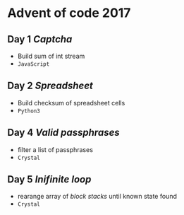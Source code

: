 # Advent of code 2017

## Day 1 *Captcha*

- Build sum of int stream 
- `JavaScript`

## Day 2 *Spreadsheet*

- Build checksum of spreadsheet cells
- `Python3`

## Day 4 *Valid passphrases*

- filter a list of passphrases
- `Crystal`

## Day 5 *Inifinite loop*

- rearange array of *block stacks* until known state found
- `Crystal`